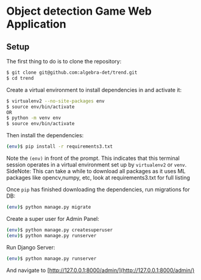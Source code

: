 # Object detection Game Web Application

## Setup

The first thing to do is to clone the repository:

```sh
$ git clone git@github.com:algebra-det/trend.git
$ cd trend
```

Create a virtual environment to install dependencies in and activate it:

```sh
$ virtualenv2 --no-site-packages env
$ source env/bin/activate
OR
$ python -m venv env
$ source env/bin/activate
```

Then install the dependencies:

```sh
(env)$ pip install -r requirements3.txt
```
Note the `(env)` in front of the prompt. This indicates that this terminal
session operates in a virtual environment set up by `virtualenv2` or `venv`.
SideNote: This can take a while to download all packages as it uses ML packages like opencv,numpy, etc, look at requirements3.txt for full listing

Once `pip` has finished downloading the dependencies, run migrations for DB:
```sh
(env)$ python manage.py migrate
```

Create a super user for Admin Panel:
```sh
(env)$ python manage.py createsuperuser
(env)$ python manage.py runserver
```
Run Django Server:
```sh
(env)$ python manage.py runserver
```

And navigate to [http://127.0.0.1:8000/admin/](http://127.0.0.1:8000/admin/)
